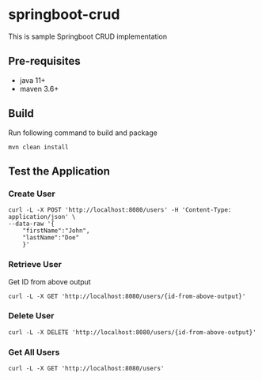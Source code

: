 # springboot-crud

This is sample Springboot CRUD implementation 

## Pre-requisites
- java 11+
- maven 3.6+

## Build
Run following command to build and package
```
mvn clean install
```
## Test the Application

### Create User
```shell
curl -L -X POST 'http://localhost:8080/users' -H 'Content-Type: application/json' \
--data-raw '{
    "firstName":"John",
    "lastName":"Doe"
    }'
```

### Retrieve User
Get ID from above output
```shell
curl -L -X GET 'http://localhost:8080/users/{id-from-above-output}'
```

### Delete User
```shell
curl -L -X DELETE 'http://localhost:8080/users/{id-from-above-output}'
```

### Get All Users
```shell
curl -L -X GET 'http://localhost:8080/users'
```